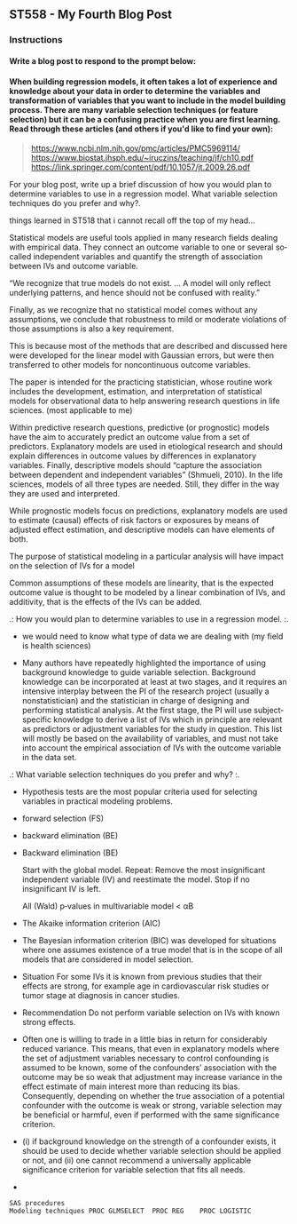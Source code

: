 ## ST558 - My Fourth Blog Post  

<!--
Overview

This assignment is to create a blog post using your github blog.  See below for the blog post prompt. Assesses LO 1.3 and others.
Completion time

The estimated time to complete this assignment is 20-40 minutes.
-->

### Instructions  
#### Write a blog post to respond to the prompt below:

#### When building regression models, it often takes a lot of experience and knowledge about your data in order to determine the variables and transformation of variables that you want to include in the model building process.  There are many variable selection techniques (or feature selection) but it can be a confusing practice when you are first learning.  Read through these articles (and others if you'd like to find your own):  

> https://www.ncbi.nlm.nih.gov/pmc/articles/PMC5969114/  
> https://www.biostat.jhsph.edu/~iruczins/teaching/jf/ch10.pdf  
> https://link.springer.com/content/pdf/10.1057/jt.2009.26.pdf   

For your blog post, write up a brief discussion of how you would plan to determine variables to use in a regression model.  What variable selection techniques do you prefer and why?.  

<!--
https://quantifyinghealth.com/variables-to-include-in-regression/
-->

things learned in ST518 that i cannot recall off the top of my head...

Statistical models are useful tools applied in many research fields dealing with empirical data. They connect an outcome variable to one or several so‐called independent variables and quantify the strength of association between IVs and outcome variable.

“We recognize that true models do not exist. … A model will only reflect underlying patterns, and hence should not be confused with reality.”

Finally, as we recognize that no statistical model comes without any assumptions, we conclude that robustness to mild or moderate violations of those assumptions is also a key requirement.

This is because most of the methods that are described and discussed here were developed for the linear model with Gaussian errors, but were then transferred to other models for noncontinuous outcome variables.

The paper is intended for the practicing statistician, whose routine work includes the development, estimation, and interpretation of statistical models for observational data to help answering research questions in life sciences. (most applicable to me)

Within predictive research questions, predictive (or prognostic) models have the aim to accurately predict an outcome value from a set of predictors. Explanatory models are used in etiological research and should explain differences in outcome values by differences in explanatory variables. Finally, descriptive models should “capture the association between dependent and independent variables” (Shmueli, 2010). In the life sciences, models of all three types are needed. Still, they differ in the way they are used and interpreted.

While prognostic models focus on predictions, explanatory models are used to estimate (causal) effects of risk factors or exposures by means of adjusted effect estimation, and descriptive models can have elements of both.

The purpose of statistical modeling in a particular analysis will have impact on the selection of IVs for a model

Common assumptions of these models are linearity, that is the expected outcome value is thought to be modeled by a linear combination of IVs, and additivity, that is the effects of the IVs can be added. 



.: How you would plan to determine variables to use in a regression model. :.

- we would need to know what type of data we are dealing with (my field is health sciences)

- Many authors have repeatedly highlighted the importance of using background knowledge to guide variable selection. Background knowledge can be incorporated at least at two stages, and it requires an intensive interplay between the PI of the research project (usually a nonstatistician) and the statistician in charge of designing and performing statistical analysis. At the first stage, the PI will use subject‐specific knowledge to derive a list of IVs which in principle are relevant as predictors or adjustment variables for the study in question. This list will mostly be based on the availability of variables, and must not take into account the empirical association of IVs with the outcome variable in the data set.

	
.: What variable selection techniques do you prefer and why? :.



- Hypothesis tests are the most popular criteria used for selecting variables in practical modeling problems. 
- forward selection (FS) 
- backward elimination (BE)
- Backward elimination (BE)	

    Start with the global model.
    Repeat: Remove the most insignificant independent variable (IV) and reestimate the model.
    Stop if no insignificant IV is left.

	All (Wald) p‐values in multivariable model < αB
 
- The Akaike information criterion (AIC) 
- The Bayesian information criterion (BIC) was developed for situations where one assumes existence of a true model that is in the scope of all models that are considered in model selection.

- Situation	
For some IVs it is known from previous studies that their effects are strong, for example age in cardiovascular risk studies or tumor stage at diagnosis in cancer studies.	
- Recommendation
Do not perform variable selection on IVs with known strong effects.

- Often one is willing to trade in a little bias in return for considerably reduced variance. This means, that even in explanatory models where the set of adjustment variables necessary to control confounding is assumed to be known, some of the confounders’ association with the outcome may be so weak that adjustment may increase variance in the effect estimate of main interest more than reducing its bias. Consequently, depending on whether the true association of a potential confounder with the outcome is weak or strong, variable selection may be beneficial or harmful, even if performed with the same significance criterion. 

- (i) if background knowledge on the strength of a confounder exists, it should be used to decide whether variable selection should be applied or not, and (ii) one cannot recommend a universally applicable significance criterion for variable selection that fits all needs.

- 

	SAS procedures
	Modeling techniques	PROC GLMSELECT	PROC REG	PROC LOGISTIC 
	

<!--
Your blog post can be written in a conversational tone or more formally (however you want to represent yourself).  There is no word count or anything like that, just make sure you answer the prompts above to receive full credit.

Submit the URL for your (rendered) github blog in the text box. 
-->
